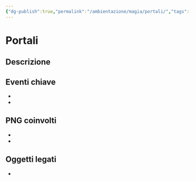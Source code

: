 ```yaml
---
{"dg-publish":true,"permalink":"/ambientazione/magia/portali/","tags":["trama","Magia","campagna"]}
---
```



# Portali

## Descrizione

## Eventi chiave
- 
- 

## PNG coinvolti
- 
- 

## Oggetti legati
- 
